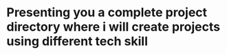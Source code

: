 # Presenting you a complete project directory where i will create projects using different tech skill 
